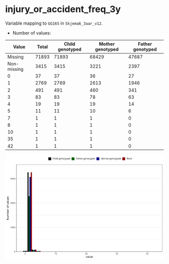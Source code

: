 # injury_or_accident_freq_3y
Variable mapping to `GG165` in `Skjema6_3aar_v12`.
- Number of values:

| Value | Total | Child genotyped | Mother genotyped | Father genotyped |
| ----- | ----- | --------------- | ---------------- | ---------------- |
| Missing | 71893 | 71893 | 68429 | 47687 |
| Non-missing | 3415 | 3415 | 3221 | 2397 |
| 0 | 37 | 37 | 36 | 27 |
| 1 | 2769 | 2769 | 2613 | 1946 |
| 2 | 491 | 491 | 460 | 341 |
| 3 | 83 | 83 | 78 | 63 |
| 4 | 19 | 19 | 19 | 14 |
| 5 | 11 | 11 | 10 | 6 |
| 7 | 1 | 1 | 1 | 0 |
| 8 | 1 | 1 | 1 | 0 |
| 10 | 1 | 1 | 1 | 0 |
| 35 | 1 | 1 | 1 | 0 |
| 42 | 1 | 1 | 1 | 0 |



![](injury_or_accident_freq_3y_n.png)



